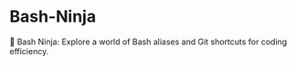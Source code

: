 # Bash-Ninja

🥋 Bash Ninja: Explore a world of Bash aliases and Git shortcuts for coding efficiency.
